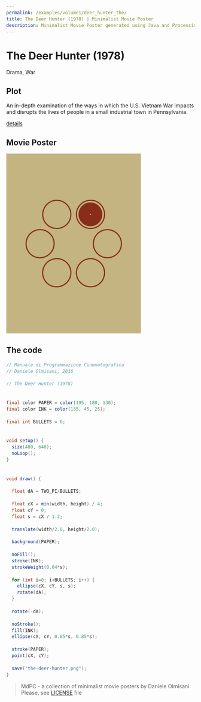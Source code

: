 ```yaml
---
permalink: /examples/volume1/deer_hunter_the/
title: The Deer Hunter (1978) | Minimalist Movie Poster
description: Minimalist Movie Poster generated using Java and Processing.
---
```


# The Deer Hunter (1978)

Drama, War

## Plot
An in-depth examination of the ways in which the U.S. Vietnam War impacts and disrupts the lives of people in a small industrial town in Pennsylvania.

[details](https://www.imdb.com/title/tt0077416/)

## Movie Poster
<img src="the-deer-hunter.png"  width="360px" title="The Deer Hunter">


## The code
```java
// Manuale di Programmazione Cinematografica
// Daniele Olmisani, 2016

// The Deer Hunter (1978)


final color PAPER = color(195, 180, 130);
final color INK = color(135, 45, 25);

final int BULLETS = 6;


void setup() {
  size(480, 640);
  noLoop();
}


void draw() {
  
  float dA = TWO_PI/BULLETS;
  
  float cX = min(width, height) / 4;
  float cY = 0;
  float s = cX / 1.2;
  
  translate(width/2.0, height/2.0);
    
  background(PAPER);
  
  noFill();
  stroke(INK);
  strokeWeight(0.04*s);
  
  for (int i=0; i<BULLETS; i++) {
    ellipse(cX, cY, s, s);
    rotate(dA);
  }
  
  rotate(-dA);
  
  noStroke();
  fill(INK);
  ellipse(cX, cY, 0.85*s, 0.85*s);
  
  stroke(PAPER);
  point(cX, cY);
  
  save("the-deer-hunter.png");
}

```

> MdPC - a collection of minimalist movie posters
> by Daniele Olmisani
> Please, see [LICENSE](../../../LICENSE) file
